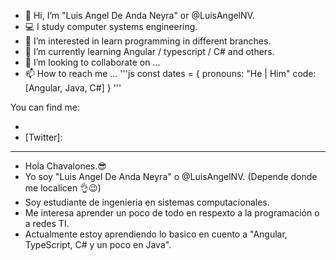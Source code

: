 - 👋 Hi, I’m "Luis Angel De Anda Neyra" or @LuisAngelNV.
- 💻 I study computer systems engineering.
- 👀 I’m interested in learn programming in different branches. 
- 🌱 I’m currently learning Angular / typescript / C# and others.
- 💞️ I’m looking to collaborate on ...
- 📫 How to reach me ...
'''js
const dates = {
  pronouns: "He | Him"
    code: [Angular, Java, C#]
}
'''

You can find me:
- [Blog]: (info)
- [Twitter]: 
___________________________________________________________________________
- Hola Chavalones.😎
- Yo soy "Luis Angel De Anda Neyra" o @LuisAngelNV. (Depende donde me localicen 👌😉)
- Soy estudiante de ingenieria en sistemas computacionales.
- Me interesa aprender un poco de todo en respexto a la programación o a redes TI.
- Actualmente estoy aprendiendo lo basico en cuento a "Angular, TypeScript, C# y un poco en Java".

<!---
LuisAngelNV/LuisAngelNV is a ✨ special ✨ repository because its `README.md` (this file) appears on your GitHub profile.
You can click the Preview link to take a look at your changes.
--->
